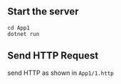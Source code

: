 
## Start the server
```
cd App1
dotnet run
```

## Send HTTP Request

send HTTP as shown in `App1/1.http`